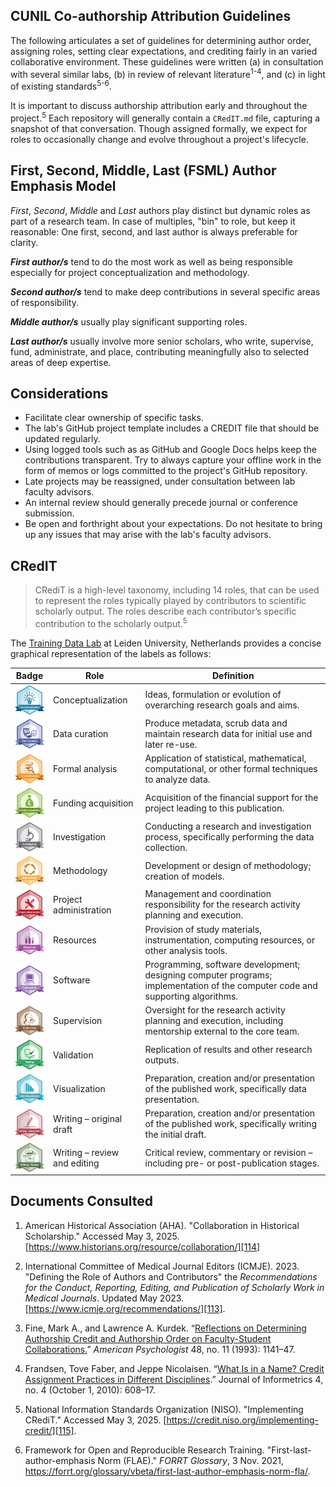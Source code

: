 ## CUNIL Co-authorship Attribution Guidelines

The following articulates a set of guidelines for determining author order, assigning roles,
setting clear expectations, and crediting fairly in an varied collaborative environment.
These guidelines were written (a) in consultation with several similar labs, (b) in review of
relevant literature<sup>1-4</sup>, and (c) in light of existing standards<sup>5-6</sup>.

It is important to discuss authorship attribution early and throughout the project.<sup>5</sup>
Each repository will generally contain a `CRedIT.md` file, capturing a snapshot of that
conversation. Though assigned formally, we expect for roles to occasionally change and evolve
throughout a project's lifecycle.

## First, Second, Middle, Last (FSML) Author Emphasis Model

*First*, *Second*, *Middle* and *Last* authors play distinct but dynamic roles as part of a
research team. In case of multiples, "bin" to role, but keep it reasonable: One first, second,
and last author is always preferable for clarity.

***First author/s*** tend to do the most work as well as being responsible especially for
project conceptualization and methodology.

***Second author/s*** tend to make deep contributions in several specific areas of
responsibility.

***Middle author/s*** usually play significant supporting roles.

***Last author/s*** usually involve more senior scholars, who write, supervise, fund,
administrate, and place, contributing meaningfully also to selected areas of deep expertise.

## Considerations

- Facilitate clear ownership of specific tasks.
- The lab's GitHub project template includes a CREDIT file that should be updated regularly.
- Using logged tools such as as GitHub and Google Docs helps keep the contributions transparent.
Try to always capture your offline work in the form of memos or logs committed to the project's
GitHub repository.
- Late projects may be reassigned, under consultation between lab faculty advisors.
- An internal review should generally precede journal or conference submission.
- Be open and forthright about your expectations. Do not hesitate to bring up any issues that
may arise with the lab's faculty advisors.

## CRedIT

> CRediT is a high-level taxonomy, including 14 roles, that can be used to represent the roles
typically played by contributors to scientific scholarly output. The roles describe each
contributor’s specific contribution to the scholarly output.<sup>5</sup>

The [Training Data Lab][002] at Leiden University, Netherlands provides a concise graphical
representation of the labels as follows:

| **Badge** | **Role** | **Definition**
|---|---|---|
| [<img src="https://github.com/cu-nil/chnotes/blob/master/images/badges/conceptualization.png" align="center" width="60" />](conceptualization.png) | Conceptualization | Ideas, formulation or evolution of overarching research goals and aims. |
| [<img src="https://github.com/cu-nil/chnotes/blob/master/images/badges/data_curation.png" align="center" width="60" />](data_curation.png) | Data curation | Produce metadata, scrub data and maintain research data for initial use and later re-use. |
| [<img src="https://github.com/cu-nil/chnotes/blob/master/images/badges/formal_analysis.png" align="center" width="60" />](formal_analysis.png) | Formal analysis | Application of statistical, mathematical, computational, or other formal techniques to analyze data. |
| [<img src="https://github.com/cu-nil/chnotes/blob/master/images/badges/funding_acquisition.png" align="center" width="60" />](funding_acquisition.png) | Funding acquisition | Acquisition of the financial support for the project leading to this publication. |
| [<img src="https://github.com/cu-nil/chnotes/blob/master/images/badges/investigation.png" align="center" width="60" />](investigation.png) | Investigation | Conducting a research and investigation process, specifically performing the data collection. |
| [<img src="https://github.com/cu-nil/chnotes/blob/master/images/badges/methodology.png" align="center" width="60" />](methodology.png) | Methodology | Development or design of methodology; creation of models. |
| [<img src="https://github.com/cu-nil/chnotes/blob/master/images/badges/project_administration.png" align="center" width="60" />](project_administration.png) | Project administration | Management and coordination responsibility for the research activity planning and execution. |
| [<img src="https://github.com/cu-nil/chnotes/blob/master/images/badges/resources.png" align="center" width="60" />](resources.png) | Resources | Provision of study materials, instrumentation, computing resources, or other analysis tools. |
| [<img src="https://github.com/cu-nil/chnotes/blob/master/images/badges/computation.png" align="center" width="60" />](computation.png) | Software | Programming, software development; designing computer programs; implementation of the computer code and supporting algorithms. |
| [<img src="https://github.com/cu-nil/chnotes/blob/master/images/badges/supervision.png" align="center" width="60" />](supervision.png) | Supervision | Oversight for the research activity planning and execution, including mentorship external to the core team. |
| [<img src="https://github.com/cu-nil/chnotes/blob/master/images/badges/testing.png" align="center" width="60" />](testing.png) | Validation | Replication of results and other research outputs. |
| [<img src="https://github.com/cu-nil/chnotes/blob/master/images/badges/data_visualization.png" align="center" width="60" />](data_visualization.png) | Visualization | Preparation, creation and/or presentation of the published work, specifically data presentation. |
| [<img src="https://github.com/cu-nil/chnotes/blob/master/images/badges/writing_initial_draft.png" align="center" width="60" />](writing_initial_draft.png) | Writing – original draft | Preparation, creation and/or presentation of the published work, specifically writing the initial draft. |
| [<img src="https://github.com/cu-nil/chnotes/blob/master/images/badges/writing_review.png" align="center" width="60" />](writing_review.png) | Writing – review and editing | Critical review, commentary or revision – including pre- or post-publication stages. |

[001]: https://web.archive.org/web/20250503023409/https://credit.niso.org/
[002]: https://web.archive.org/save/https://training-datalab.com/en/credit/

## Documents Consulted

1. American Historical Association (AHA). "Collaboration in Historical Scholarship."
Accessed May 3, 2025. [https://www.historians.org/resource/collaboration/][114]

2. International Committee of Medical Journal Editors (ICMJE). 2023. "Defining the
Role of Authors and Contributors" the *Recommendations for the Conduct, Reporting,
Editing, and Publication of Scholarly Work in Medical Journals*. Updated May 2023.
[https://www.icmje.org/recommendations/][113].

3. Fine, Mark A., and Lawrence A. Kurdek. “[Reflections on Determining Authorship Credit and
Authorship Order on Faculty-Student Collaborations.][111]” *American Psychologist* 48, no. 11 (1993):
1141–47.

4. Frandsen, Tove Faber, and Jeppe Nicolaisen. “[What Is in a Name? Credit Assignment Practices
in Different Disciplines][112].” Journal of Informetrics 4, no. 4 (October 1, 2010): 608–17.

5. National Information Standards Organization (NISO). "Implementing CRediT." Accessed May 3, 2025. [https://credit.niso.org/implementing-credit/][115].

6. Framework for Open and Reproducible Research Training.
"First-last-author-emphasis Norm (FLAE)." *FORRT Glossary*, 3 Nov. 2021,
https://forrt.org/glossary/vbeta/first-last-author-emphasis-norm-fla/.

[111]: https://psycnet.apa.org/fulltext/1994-11404-001.html
[112]: https://www-sciencedirect-com.ezproxy.cul.columbia.edu/science/article/pii/S1751157710000647?via%3Dihub
[113]: https://www.icmje.org/recommendations/browse/roles-and-responsibilities/defining-the-role-of-authors-and-contributors.html
[114]: https://www.historians.org/resource/collaboration/
[115]: https://credit.niso.org/implementing-credit/
